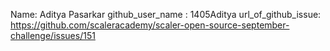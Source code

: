 Name: Aditya Pasarkar
github_user_name : 1405Aditya
url_of_github_issue: https://github.com/scaleracademy/scaler-open-source-september-challenge/issues/151
